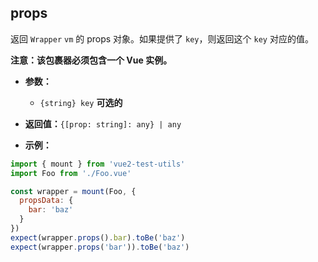 ## props

返回 `Wrapper` `vm` 的 props 对象。如果提供了 `key`，则返回这个 `key` 对应的值。

**注意：该包裹器必须包含一个 Vue 实例。**

- **参数：**

  - `{string} key` **可选的**

- **返回值：**`{[prop: string]: any} | any`

- **示例：**

```js
import { mount } from 'vue2-test-utils'
import Foo from './Foo.vue'

const wrapper = mount(Foo, {
  propsData: {
    bar: 'baz'
  }
})
expect(wrapper.props().bar).toBe('baz')
expect(wrapper.props('bar')).toBe('baz')
```
